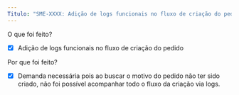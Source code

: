 ```yaml
---
Titulo: "SME-XXXX: Adição de logs funcionais no fluxo de criação do pedido"
---
```

O que foi feito?
- [x] Adição de logs funcionais no fluxo de criação do pedido

Por que foi feito?
- [x] Demanda necessária pois ao buscar o motivo do pedido não ter sido criado, não foi possível acompanhar todo o fluxo da criação via logs.
